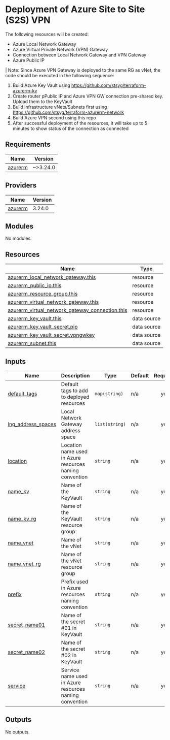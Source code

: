 # Deployment of Azure Site to Site (S2S) VPN

The following resources will be created:

- Azure Local Network Gateway
- Azure Virtual Private Network (VPN) Gateway
- Connection between Local Network Gateway and VPN Gateway
- Azure Public IP

| Note: Since Azure VPN Gateway is deployed to the same RG as vNet, the code should be executed in the following sequence:
1. Build Azure Key Vault using https://github.com/stsyg/terraform-azurerm-kv
2. Create router pPublic IP and Azure VPN GW connection pre-shared key. Upload them to the KeyVault
3. Build infrastructure vNets/Subnets first using https://github.com/stsyg/terraform-azurerm-network
4. Build Azure VPN second using this repo
5. After successful deployment of the resources, it will take up to 5 minutes to show status of the connection as connected
<!-- BEGINNING OF PRE-COMMIT-TERRAFORM DOCS HOOK -->
## Requirements

| Name | Version |
|------|---------|
| <a name="requirement_azurerm"></a> [azurerm](#requirement\_azurerm) | ~>3.24.0 |

## Providers

| Name | Version |
|------|---------|
| <a name="provider_azurerm"></a> [azurerm](#provider\_azurerm) | 3.24.0 |

## Modules

No modules.

## Resources

| Name | Type |
|------|------|
| [azurerm_local_network_gateway.this](https://registry.terraform.io/providers/hashicorp/azurerm/latest/docs/resources/local_network_gateway) | resource |
| [azurerm_public_ip.this](https://registry.terraform.io/providers/hashicorp/azurerm/latest/docs/resources/public_ip) | resource |
| [azurerm_resource_group.this](https://registry.terraform.io/providers/hashicorp/azurerm/latest/docs/resources/resource_group) | resource |
| [azurerm_virtual_network_gateway.this](https://registry.terraform.io/providers/hashicorp/azurerm/latest/docs/resources/virtual_network_gateway) | resource |
| [azurerm_virtual_network_gateway_connection.this](https://registry.terraform.io/providers/hashicorp/azurerm/latest/docs/resources/virtual_network_gateway_connection) | resource |
| [azurerm_key_vault.this](https://registry.terraform.io/providers/hashicorp/azurerm/latest/docs/data-sources/key_vault) | data source |
| [azurerm_key_vault_secret.pip](https://registry.terraform.io/providers/hashicorp/azurerm/latest/docs/data-sources/key_vault_secret) | data source |
| [azurerm_key_vault_secret.vpngwkey](https://registry.terraform.io/providers/hashicorp/azurerm/latest/docs/data-sources/key_vault_secret) | data source |
| [azurerm_subnet.this](https://registry.terraform.io/providers/hashicorp/azurerm/latest/docs/data-sources/subnet) | data source |

## Inputs

| Name | Description | Type | Default | Required |
|------|-------------|------|---------|:--------:|
| <a name="input_default_tags"></a> [default\_tags](#input\_default\_tags) | Default tags to add to deployed resources | `map(string)` | n/a | yes |
| <a name="input_lng_address_spaces"></a> [lng\_address\_spaces](#input\_lng\_address\_spaces) | Local Network Gateway address space | `list(string)` | n/a | yes |
| <a name="input_location"></a> [location](#input\_location) | Location name used in Azure resources naming convention | `string` | n/a | yes |
| <a name="input_name_kv"></a> [name\_kv](#input\_name\_kv) | Name of the KeyVault | `string` | n/a | yes |
| <a name="input_name_kv_rg"></a> [name\_kv\_rg](#input\_name\_kv\_rg) | Name of the KeyVault resource group | `string` | n/a | yes |
| <a name="input_name_vnet"></a> [name\_vnet](#input\_name\_vnet) | Name of the vNet | `string` | n/a | yes |
| <a name="input_name_vnet_rg"></a> [name\_vnet\_rg](#input\_name\_vnet\_rg) | Name of the vNet resource group | `string` | n/a | yes |
| <a name="input_prefix"></a> [prefix](#input\_prefix) | Prefix used in Azure resources naming convention | `string` | n/a | yes |
| <a name="input_secret_name01"></a> [secret\_name01](#input\_secret\_name01) | Name of the secret #01 in KeyVault | `string` | n/a | yes |
| <a name="input_secret_name02"></a> [secret\_name02](#input\_secret\_name02) | Name of the secret #02 in KeyVault | `string` | n/a | yes |
| <a name="input_service"></a> [service](#input\_service) | Service name used in Azure resources naming convention | `string` | n/a | yes |

## Outputs

No outputs.
<!-- END OF PRE-COMMIT-TERRAFORM DOCS HOOK -->
